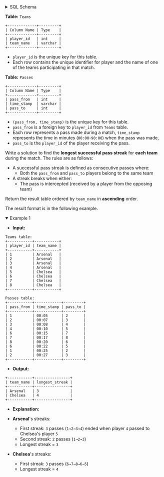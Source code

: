 <details>
<summary> SQL Schema</summary>

```sql
DROP TABLE IF EXISTS Teams;

CREATE TABLE IF NOT EXISTS
  Teams (player_id INT, team_name VARCHAR(100));

INSERT INTO
  Teams (player_id, team_name)
VALUES
  ('1', 'Arsenal'),
  ('2', 'Arsenal'),
  ('3', 'Arsenal'),
  ('4', 'Arsenal'),
  ('5', 'Chelsea'),
  ('6', 'Chelsea'),
  ('7', 'Chelsea'),
  ('8', 'Chelsea');


DROP TABLE IF EXISTS Passes;

CREATE TABLE IF NOT EXISTS
  Passes (pass_from INT, time_stamp VARCHAR(5), pass_to INT);

INSERT INTO
  Passes (pass_from, time_stamp, pass_to)
VALUES
  ('1', '00:05', '2'),
  ('2', '00:07', '3'),
  ('3', '00:08', '4'),
  ('4', '00:10', '5'),
  ('6', '00:15', '7'),
  ('7', '00:17', '8'),
  ('8', '00:20', '6'),
  ('6', '00:22', '5'),
  ('1', '00:25', '2'),
  ('2', '00:27', '3');
```

</details>

**Table:** `Teams`

```
+-------------+---------+
| Column Name | Type    |
+-------------+---------+
| player_id   | int     |
| team_name   | varchar | 
+-------------+---------+
```

- `player_id` is the unique key for this table.
- Each row contains the unique identifier for player and the name of one of the teams participating in that match.

**Table:** `Passes`

```
+-------------+---------+
| Column Name | Type    |
+-------------+---------+
| pass_from   | int     |
| time_stamp  | varchar |
| pass_to     | int     |
+-------------+---------+
```
- `(pass_from, time_stamp)` is the unique key for this table.
- `pass_from` is a foreign key to `player_id` from `Teams` table.
- Each row represents a pass made during a match, `time_stamp` represents the time in minutes (`00:00`-`90:00`) when the pass was made,
- `pass_to` is the `player_id` of the player receiving the pass.

Write a solution to find the **longest successful pass streak** for **each team** during the match. The rules are as follows:

- A successful pass streak is defined as consecutive passes where:
  + Both the `pass_from` and `pass_to` players belong to the same team
- A streak breaks when either:
  + The pass is intercepted (received by a player from the opposing team)

Return the result table ordered by `team_name` in **ascending** order.

The result format is in the following example.

<details open>
<summary> Example 1</summary>

- **Input:** 

```
Teams table:
+-----------+-----------+
| player_id | team_name |
+-----------+-----------+
| 1         | Arsenal   |
| 2         | Arsenal   |
| 3         | Arsenal   |
| 4         | Arsenal   |
| 5         | Chelsea   |
| 6         | Chelsea   |
| 7         | Chelsea   |
| 8         | Chelsea   |
+-----------+-----------+

Passes table:
+-----------+------------+---------+
| pass_from | time_stamp | pass_to |
+-----------+------------+---------+
| 1         | 00:05      | 2       |
| 2         | 00:07      | 3       |
| 3         | 00:08      | 4       |
| 4         | 00:10      | 5       |
| 6         | 00:15      | 7       |
| 7         | 00:17      | 8       |
| 8         | 00:20      | 6       |
| 6         | 00:22      | 5       |
| 1         | 00:25      | 2       |
| 2         | 00:27      | 3       |
+-----------+------------+---------+
```

- **Output:** 

```
+-----------+----------------+
| team_name | longest_streak |
+-----------+----------------+
| Arsenal   | 3              |
| Chelsea   | 4              |
+-----------+----------------+
```

- **Explanation:** 

- **Arsenal**'s streaks:
  + First streak: `3` passes (`1→2→3→4`) ended when player `4` passed to Chelsea's player `5`
  + Second streak: `2` passes (`1→2→3`)
  + Longest streak = `3`
- **Chelsea**'s streaks:
  + First streak: `3` passes (`6→7→8→6→5`)
  + Longest streak = `4`

</details>